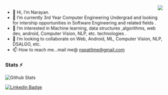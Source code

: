 <img src="https://user-images.githubusercontent.com/20038775/125986173-3ac9fc5e-a8d2-4fc6-b526-bb6093f8adeb.gif" align="right">

-  👋  Hi, I’m Narayan.
-  🌱 I’m currently 3rd Year Computer Engineering Undergrad and looking for intership opportunities in Software Engineering and related fields .
-  👀 I’m interested in Machine learning, data structures ,algorithms, web dev, android, Computer Vision, NLP, etc. technologies .
-  💞️ I’m looking to collaborate on Web, Android, ML, Computer Vision, NLP, DSALGO, etc.
-  📫 How to reach me...mail me@ nspatilme@gmail.com

<!---
Naaru-01/Naaru-01 is a ✨ special ✨ repository because its `README.md` (this file) appears on your GitHub profile.
You can click the Preview link to take a look at your changes.
--->


### Stats ⚡️

![Github Stats](https://readmestats.vercel.app/api?username=Naaru-01&show_icons=true&title_color=333&icon_color=333&count_private=true&include_all_commits=true)


[![Linkedin Badge](https://img.shields.io/twitter/url?label=LinkedIn_Profile&logo=Linkedin&style=for-the-badge&url=https://www.linkedin.com/in/narayan-patil/)](https://www.linkedin.com/in/narayan-patil/) 



